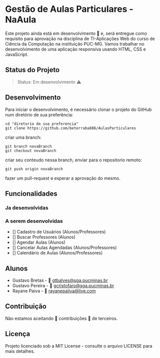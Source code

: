 # Gestão de Aulas Particulares - NaAula

Este projeto ainda está em desenvolvimento :grimacing: e, será entregue como requisito para aprovação na disciplina de TI-Aplicações Web do curso de Ciência da Computação na instituição PUC-MG. Vamos trabalhar no desenvolvimento de uma aplicação responsiva usando HTML, CSS e JavaScript.

## Status do Projeto

> Status: Em desenvolvimento :warning:

## Desenvolvimento

Para iniciar o desenvolvimento, é necessário clonar o projeto do GitHub num diretório de sua preferência:

```shell
cd "diretorio de sua preferencia"
git clone https://github.com/beterraba886/AulasParticulares
```
criar uma branch: 

```shell
git branch novaBranch
git checkout novaBranch
```

criar seu conteudo nessa branch, enviar para o repositorio remoto:

```shell
git push origin novaBranch
```

fazer um pull-request e esperar a aprovação do mesmo.


## Funcionalidades

### Ja desenvolvidas

### A serem desenvolvidas

- [] Cadastro de Usuários (Alunos/Professores)
- [] Buscar Professores (Alunos)
- [] Agendar Aulas (Alunos)
- [] Cancelar Aulas Agendadas (Alunos/Professores)
- [] Calendário de Aulas (Alunos/Professores)


## Alunos 

* Gustavo Bretas - :email: gtbalves@sga.pucminas.br
* Gustavo Pereira - :email: gcristofaro@sga.pucminas.br
* Rayane Paiva - :email: rayanepaiiva@live.com

## Contribuição

Não estamos aceitando :no_entry_sign: contribuições :no_entry_sign: de terceiros.

## Licença 

Projeto licenciado sob a MIT License - consulte o arquivo LICENSE para mais detalhes.
